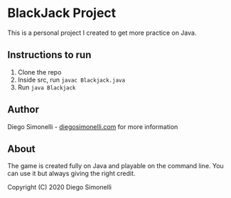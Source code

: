 # BlackJack Project

This is a personal project I created to get more practice on Java.

## Instructions to run

1. Clone the repo
2. Inside src, run `javac Blackjack.java`
3. Run `java Blackjack`

## Author

Diego Simonelli - [diegosimonelli.com](https://diegosimonelli.com/) for more information

## About

The game is created fully on Java and playable on the command line. You can use it but always giving the right credit.

Copyright (C) 2020 Diego Simonelli
